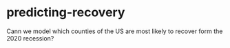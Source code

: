 # predicting-recovery
Cann we model which counties of the US are most likely to recover form the 2020 recession?
